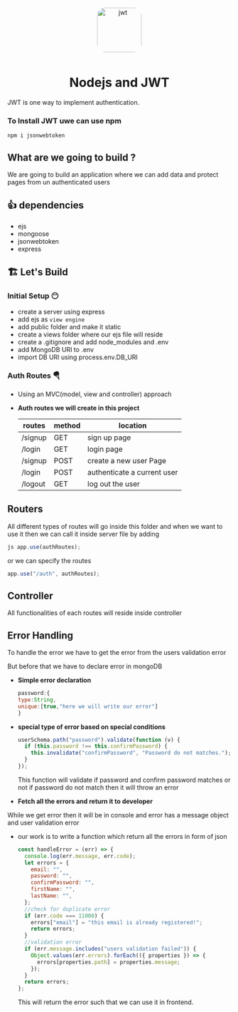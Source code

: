 <div align="center">
<img src="https://jwt.io/img/logo-asset.svg" style="border: 2px solid white; border-radius:20px;margin:10px;" height="100" alt="jwt"/>
<h1>Nodejs and JWT</h1>
</div>

JWT is one way to implement authentication.

### To Install JWT uwe can use npm

```
npm i jsonwebtoken
```

## What are we going to build ?

We are going to build an application where we can add data and protect pages from un authenticated users

## 👍 dependencies

- ejs
- mongoose
- jsonwebtoken
- express

## 🏗️ Let's Build

### Initial Setup 😶

- create a server using express
- add ejs as `view engine`
- add public folder and make it static
- create a views folder where our ejs file will reside
- create a .gitignore and add node_modules and .env
- add MongoDB URI to .env
- import DB URI using process.env.DB_URI

### Auth Routes 🪂

- Using an MVC(model, view and controller) approach

- **Auth routes we will create in this project**

  | routes  | method | location                    |
  | ------- | ------ | --------------------------- |
  | /signup | GET    | sign up page                |
  | /login  | GET    | login page                  |
  | /signup | POST   | create a new user Page      |
  | /login  | POST   | authenticate a current user |
  | /logout | GET    | log out the user            |

## Routers

All different types of routes will go inside this folder and when we want to use it then we can call it inside server file by adding

```js
js app.use(authRoutes);
```

or we can specify the routes

```js
app.use("/auth", authRoutes);
```

## Controller

All functionalities of each routes will reside inside controller

## Error Handling

To handle the error we have to get the error from the users validation error

But before that we have to declare error in mongoDB

- **Simple error declaration**

  ```js
  password:{
  type:String,
  unique:[true,"here we will write our error"]
  }
  ```

- **special type of error based on special conditions**

  ```js
  userSchema.path("password").validate(function (v) {
    if (this.password !== this.confirmPassword) {
      this.invalidate("confirmPassword", "Password do not matches.");
    }
  });
  ```

  This function will validate if password and confirm password matches or not if password do not match then it will throw an error

- **Fetch all the errors and return it to developer**

While we get error then it will be in console and error has a message object and user validation error

- our work is to write a function which return all the errors in form of json

  ```js
  const handleError = (err) => {
    console.log(err.message, err.code);
    let errors = {
      email: "",
      password: "",
      confirmPassword: "",
      firstName: "",
      lastName: "",
    };
    //check for duplicate error
    if (err.code === 11000) {
      errors["email"] = "this email is already registered!";
      return errors;
    }
    //validation error
    if (err.message.includes("users validation failed")) {
      Object.values(err.errors).forEach(({ properties }) => {
        errors[properties.path] = properties.message;
      });
    }
    return errors;
  };
  ```

  This will return the error such that we can use it in frontend.
